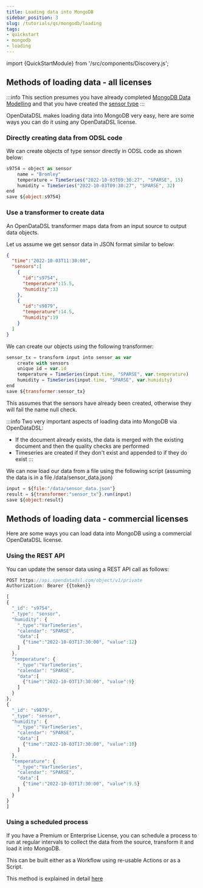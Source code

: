 ```yaml
---
title: Loading data into MongoDB
sidebar_position: 3
slug: /tutorials/qs/mongodb/loading
tags:
- quickstart
- mongodb
- loading
---
```

import {QuickStartModule} from '/src/components/Discovery.js';

<QuickStartModule text="This quickstart module shows you how to update data into MongoDB." />

## Methods of loading data - all licenses

:::info
This section presumes you have already completed [MongoDB Data Modelling](./modelling) and that you have created the 
[sensor type](./modelling#defining-a-new-type)
:::

OpenDataDSL makes loading data into MongoDB very easy, here are some ways you can do it using any OpenDataDSL license.

### Directly creating data from ODSL code

We can create objects of type sensor directly in ODSL code as shown below:

```js
s9754 = object as sensor
    name = "Bromley"
    temperature = TimeSeries("2022-10-03T09:30:27", "SPARSE", 15)
    humidity = TimeSeries("2022-10-03T09:30:27", "SPARSE", 32)
end
save ${object:s9754}
```

### Use a transformer to create data

An OpenDataDSL transformer maps data from an input source to output data objects.

Let us assume we get sensor data in JSON format similar to below:

```json
{
  "time":"2022-10-03T11:30:00", 
  "sensors":[
    {
      "id":"s9754",
      "temperature":15.5,
      "humidity":33
    },
    {
      "id":"s9879", 
      "temperature":14.5,
      "humidity":19
    }
  ]
}
```

We can create our objects using the following transformer:

```js
sensor_tx = transform input into sensor as var
    create with sensors
    unique id = var.id
    temperature = TimeSeries(input.time, "SPARSE", var.temperature)
    humidity = TimeSeries(input.time, "SPARSE", var.humidity)
end
save ${transformer:sensor_tx}
```

This assumes that the sensors have already been created, otherwise they will fail the name null check.

:::info
Two very important aspects of loading data into MongoDB via OpenDataDSL:
* If the document already exists, the data is merged with the existing document and then the quality checks are performed
* Timeseries are created if they don't exist and appended to if they do exist
:::
  
We can now load our data from a file using the following script (assuming the data is in a file /data/sensor_data.json)

```js
input = ${file:"/data/sensor_data.json"}
result = ${transformer:"sensor_tx"}.run(input)
save ${object:result}
```

## Methods of loading data - commercial licenses

Here are some ways you can load data into MongoDB using a commercial OpenDataDSL license.

### Using the REST API

You can update the sensor data using a REST API call as follows:

```js
POST https://api.opendatadsl.com/object/v1/private
Authorization: Bearer {{token}}

[
{
  "_id": "s9754",
  "_type": "sensor",
  "humidity": {
    "_type":"VarTimeSeries",
    "calendar": "SPARSE",
    "data":[
      {"time":"2022-10-03T17:30:00", "value":12}
    ]
  },
  "temperature": {
    "_type":"VarTimeSeries",
    "calendar": "SPARSE",
    "data":[
      {"time":"2022-10-03T17:30:00", "value":9}
    ]
  }
},
{
  "_id": "s9879",
  "_type": "sensor",
  "humidity": {
    "_type":"VarTimeSeries",
    "calendar": "SPARSE",
    "data":[
      {"time":"2022-10-03T17:30:00", "value":10}
    ]
  },
  "temperature": {
    "_type":"VarTimeSeries",
    "calendar": "SPARSE",
    "data":[
      {"time":"2022-10-03T17:30:00", "value":9.5}
    ]
  }
}
]
```

### Using a scheduled process
If you have a Premium or Enterprise License, you can schedule a process to run at regular intervals to collect the data from the source, 
transform it and load it into MongoDB.

This can be built either as a Workflow using re-usable Actions or as a Script.

This method is explained in detail [here](/docs/odsl/dm/workflow)




